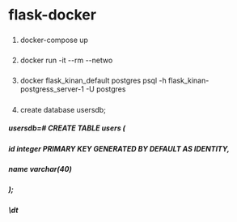 # flask-docker
#####
1) docker-compose up
##### 
2) docker run -it --rm --netwo
#####
3) docker flask_kinan_default postgres psql -h flask_kinan-postgress_server-1 -U postgres
#####
4) create database usersdb;

##### usersdb=# CREATE TABLE users (
#####    id     integer PRIMARY KEY GENERATED BY DEFAULT AS IDENTITY,
#####    name    varchar(40)
##### );

##### \dt
